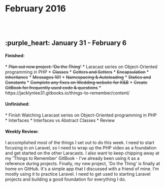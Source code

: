 <h1>February 2016</h1>
<br><br>
<h2>:purple_heart: January 31 - February 6</h2>
<h4>Finished:</h4>
* <s>Plan out new project: 'Do the Thing'</s>
* Laracast series on Object-Oriented programming in PHP
  * <s>Classes</s>
  * <s>Getters and Setters</s>
  * <s>Encapsulation</s>
  * <s>Inheritance</s>
  * <s>Messages 101</s>
  * <s>Namespacing & Autoloading</s>
  * <s>Statics and Constants</s>
* <s>Complete any fixes on Wedding website for K&B</s>
* <s>Create GitBook for frequently used code & questions</s>
     * https://jacklynlee31.gitbooks.io/things-to-remember/content/
 
<h4>Unfinished:</h4>
* Finish Watching Laracast series on Object-Oriented programming in PHP
  * Interfaces
  * Interfaces vs Abstract Classes
  * Review

<h4>Weekly Review:</h4> I accomplished most of the things I set out to do this week. I need to start focusing in on Laravel, so I need to wrap up the PHP video as a foundation and get started on the other Laracasts. I also want to keep chipping away at my 'Things to Remember' GitBook - I've already been using it as a reference during projects. Finally, my new project, 'Do the Thing' is finally at home on GitHub. It's a simple app that I discussed with a friend of mine. I'm mostly using it to practice Laravel. I need to get used to starting Laravel projects and building a good foundation for everything I do.
